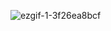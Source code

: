 ![ezgif-1-3f26ea8bcf](https://github.com/MedOussemaNjimi/barre-de-recherche/assets/148823802/c8732a30-5fae-4256-9697-f397f0945031)
